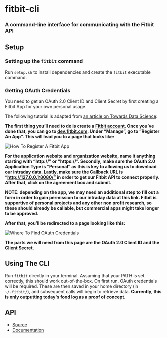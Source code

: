 # fitbit-cli

### A command-line interface for communicating with the Fitbit API

## Setup
### Setting up the `fitbit` command
Run `setup.sh` to install dependencies and create the `fitbit` executable command.

### Getting OAuth Credentials
You need to get an OAuth 2.0 Client ID and Client Secret by first creating a Fitbit App for your own personal usage.

The following tutorial is adapted from [an article on Towards Data Science](https://towardsdatascience.com/collect-your-own-fitbit-data-with-python-ff145fa10873):


**The first thing you’ll need to do is create a [Fitbit account](https://www.fitbit.com/). Once you’ve done that, you can go to [dev.fitbit.com](https://dev.fitbit.com/). Under “Manage”, go to “Register An App”. This will lead you to a page that looks like:**

![How To Register A Fitbit App](https://cdn-images-1.medium.com/max/1600/1*UJHMOYsFZvrBmpNjFfpBJA.jpeg "How To Register A Fitbit App")

**For the application website and organization website, name it anything starting with “http://” or “https://”. Secondly, make sure the OAuth 2.0 Application Type is “Personal” as this is key to allowing us to download our intraday data. Lastly, make sure the Callback URL is “http://127.0.0.1:8080/” in order to get our Fitbit API to connect properly. After that, click on the agreement box and submit.**

**NOTE: depending on the app, we may need an additional step to fill out a form in order to gain permission to our intraday data at this link. Fitbit is supportive of personal projects and any other non profit research, so these should already be callable, but commercial apps might take longer to be approved.**

**After that, you’ll be redirected to a page looking like this:**

![Where To Find OAuth Credentials](https://cdn-images-1.medium.com/max/1600/1*JlUn1-7XoaBnnpnsEMf9mg.jpeg "Where To Find OAuth Credentials")

**The parts we will need from this page are the OAuth 2.0 Client ID and the Client Secret.**

## Using The CLI
Run `fitbit` directly in your terminal. Assuming that your PATH is set correctly, this should work out-of-the-box. On first run, OAuth credentials will be required. These are then saved in your home directory (in `~/.fitbit/`), and subsequent calls will begin to retrieve data.
**Currently, this is only outputting today's food log as a proof of concept.**

## API
* [Source](https://github.com/orcasgit/python-fitbit/)
* [Documentation](http://python-fitbit.readthedocs.io/en/latest/)
